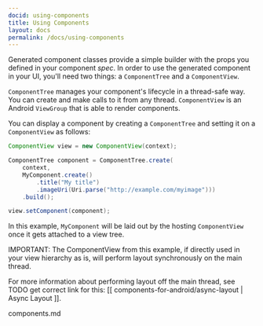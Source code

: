 ```yaml
---
docid: using-components
title: Using Components
layout: docs
permalink: /docs/using-components
---
```

Generated component classes provide a simple builder with the props you defined in your component *spec*. In order to use the generated component in your UI, you'll need two things: a `ComponentTree` and a `ComponentView`.

`ComponentTree` manages your component's lifecycle in a thread-safe way. You can create and make calls to it from any thread. `ComponentView` is an Android `ViewGroup` that is able to render components.

You can display a component by creating a `ComponentTree` and setting it on a `ComponentView` as follows:

```java
ComponentView view = new ComponentView(context);

ComponentTree component = ComponentTree.create(
    context,
    MyComponent.create()
        .title("My title")
        .imageUri(Uri.parse("http://example.com/myimage")))
    .build();

view.setComponent(component);
```

In this example, `MyComponent` will be laid out by the hosting `ComponentView` once it gets attached to a view tree.

IMPORTANT: The ComponentView from this example, if directly used in your view hierarchy as is, will perform layout synchronously on the main thread.

For more information about performing layout off the main thread, see TODO get correct link for this: [[ components-for-android/async-layout | Async Layout ]].

components.md 
